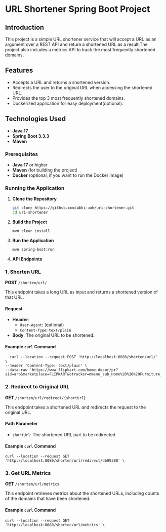# URL Shortener Spring Boot Project

## Introduction
This project is a simple URL shortener service that will accept a URL as an argument over a REST API and return a shortened URL as a result.The project also includes a metrics API to track the most frequently shortened domains.

## Features
- Accepts a URL and returns a shortened version.
- Redirects the user to the original URL when accessing the shortened URL.
- Provides the top 3 most frequently shortened domains.
- Dockerized application for easy deployment(optional).

## Technologies Used
- **Java 17**
- **Spring Boot 3.3.3**
- **Maven**

### Prerequisites
- **Java 17** or higher
- **Maven** (for building the project)
- **Docker** (optional, if you want to run the Docker image)

### Running the Application

1. **Clone the Repository**
   ```bash
   git clone https://github.com/abhi-uoh/uri-shortener.git
   cd uri-shortener
   
2. **Build the Project**
    ```bash
   mvn clean install

3. **Run the Application**
    ```bash
   mvn spring-boot:run

4. **API Endpoints**
### 1. Shorten URL
**POST** `/shorten/url/`

This endpoint takes a long URL as input and returns a shortened version of that URL.

#### Request
- **Header**:
    - `User-Agent`: (optional)
    - `Content-Type`: `text/plain`
- **Body**: The original URL to be shortened.

#### Example `curl` Command
      curl --location --request POST 'http://localhost:8080/shorten/url/' \
    --header 'Content-Type: text/plain' \
    --data-raw 'https://www.flipkart.com/home-decor/pr?sid=arb&marketplace=FLIPKART&otracker=nmenu_sub_Home%20%26%20Furniture_0_Home%20Decor'

### 2. Redirect to Original URL
**GET** `/shorten/url/redirect/{shortUrl}`

This endpoint takes a shortened URL and redirects the request to the original URL.

#### Path Parameter
- `shortUrl`: The shortened URL part to be redirected.

#### Example `curl` Command

    curl --location --request GET 'http://localhost:8080/shorten/url/redirect/db99380' \

### 3. Get URL Metrics
**GET** `/shorten/url/metrics`

This endpoint retrieves metrics about the shortened URLs, including counts of the domains that have been shortened.

#### Example `curl` Command

    curl --location --request GET 'http://localhost:8080/shorten/url/metrics' \

